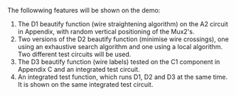 The followwing features will be shown on the demo:

1. The D1 beautify function (wire straightening algorithm) on the A2 circuit in Appendix, with random vertical positioning of the Mux2's.
2. Two versions of the D2 beautify function (minimise wire crossings), one using an exhaustive search algorithm and one using a local algorithm. Two different test circuits will be used.
3. The D3 beautify function (wire labels) tested on the C1 component in Appendix C and an integrated test circuit.
4. An integrated test function, which runs D1, D2 and D3 at the same time. It is shown on the same integrated test circuit.